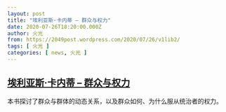 ```yaml
---
layout: post
title: "埃利亚斯·卡内蒂 – 群众与权力"
date: 2020-07-26T18:20:00.000Z
author: 火光
from: https://2049post.wordpress.com/2020/07/26/v1lib2/
tags: [ 火光 ]
categories: [ news, 火光 ]
---
```

<!--1595787600000-->
[埃利亚斯·卡内蒂 – 群众与权力](https://2049post.wordpress.com/2020/07/26/v1lib2/)
------

<div>
本书探讨了群众与群体的动态关系，以及群众如何、为什么服从统治者的权力。
</div>
